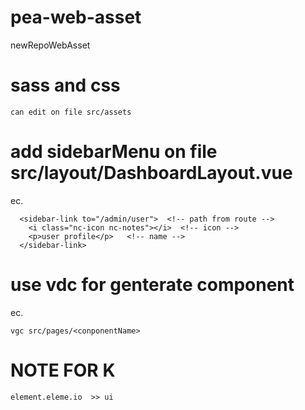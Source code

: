 # pea-web-asset
newRepoWebAsset

# sass and css 
    can edit on file src/assets

# add sidebarMenu on file src/layout/DashboardLayout.vue 
ec.

      <sidebar-link to="/admin/user">  <!-- path from route -->
        <i class="nc-icon nc-notes"></i>  <!-- icon -->
        <p>user profile</p>   <!-- name -->
      </sidebar-link>

# use vdc for genterate component 
ec.

    vgc src/pages/<conponentName>

# NOTE FOR K
	element.eleme.io  >> ui
